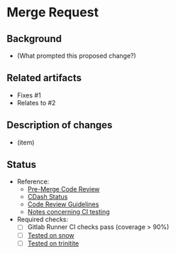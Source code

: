 # Merge Request

## Background

* (What prompted this proposed change?)

## Related artifacts

* Fixes #1
* Relates to #2

## Description of changes

* (item)

## Status

* Reference:
  - [Pre-Merge Code Review](https://github.com/lanl/draco/wiki/Style-Guide)
  - [CDash Status](https://rtt.lanl.gov/cdash/index.php?project=Draco&filtercount=1&showfilters=1&field1=buildname&compare1=63&value1=-pr)
  - [Code Review Guidelines](https://docs.gitlab.com/ee/development/code_review.html)
  - [Notes concerning CI testing](https://re-git.lanl.gov/jayenne/jayenne/-/wikis/Diagnosing_CI_Errors)
* Required checks:
  - [ ] Gitlab Runner CI checks pass (coverage > 90%)
  - [ ] [Tested on snow](https://rtt.lanl.gov/CDash/index.php?project=Draco&filtercount=1&showfilters=1&field1=buildname&compare1=63&value1=-pr)
  - [ ] [Tested on trinitite](https://rtt.lanl.gov/CDash/index.php?project=Draco&filtercount=1&showfilters=1&field1=buildname&compare1=63&value1=-pr)
